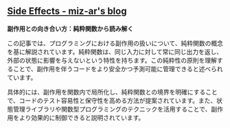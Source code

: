 ## [Side Effects - miz-ar's blog](https://blog.miz-ar.info/2025/06/side-effects/)

**副作用との向き合い方：純粋関数から読み解く**

この記事では、プログラミングにおける副作用の扱いについて、純粋関数の概念を基に解説されています。純粋関数は、同じ入力に対して常に同じ出力を返し、外部の状態に影響を与えないという特性を持ちます。この純粋性の原則を理解することで、副作用を伴うコードをより安全かつ予測可能に管理できると述べられています。

具体的には、副作用を関数内で局所化し、純粋関数との境界を明確にすることで、コードのテスト容易性と保守性を高める方法が提案されています。また、状態管理ライブラリや関数型プログラミングのテクニックを活用することで、副作用をより効果的に制御できると説明されています。
